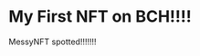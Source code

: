 # My First NFT on BCH!!!!
MessyNFT spotted!!!!!!!
                                                                                                                                                                                                                        